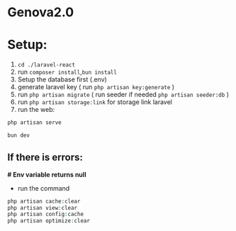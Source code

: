 # Genova2.0

# Setup:

1.  `cd ./laravel-react`
2.  run `composer install`,`bun install`
3.  Setup the database first (.env)
4.  generate laravel key ( run `php artisan key:generate` )
5.  run `php artisan migrate` ( run seeder if needed `php artisan seeder:db` )
6.  run `php artisan storage:link` for storage link laravel
7.  run the web:

```php
php artisan serve
```

```php
bun dev
```

## If there is errors:

**# Env variable returns null**

- run the command

```php
php artisan cache:clear
php artisan view:clear
php artisan config:cache
php artisan optimize:clear
```
